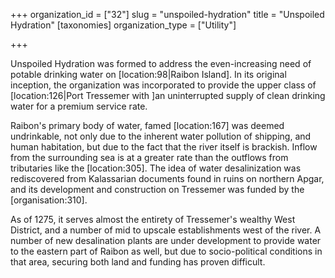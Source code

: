 +++
organization_id = ["32"]
slug = "unspoiled-hydration"
title = "Unspoiled Hydration"
[taxonomies]
organization_type = ["Utility"]

+++

Unspoiled Hydration was formed to address the even-increasing need of potable drinking water on \[location:98|Raibon Island\]. In its original inception, the organization was incorporated to provide the upper class of \[location:126|Port Tressemer with \]an uninterrupted supply of clean drinking water for a premium service rate.

Raibon's primary body of water, famed \[location:167\] was deemed undrinkable, not only due to the inherent water pollution of shipping, and human habitation, but due to the fact that the river itself is brackish. Inflow from the surrounding sea is at a greater rate than the outflows from tributaries like the \[location:305\]. The idea of water desalinization was rediscovered from Kalassarian documents found in ruins on northern Apgar, and its development and construction on Tressemer was funded by the \[organisation:310\].

As of 1275, it serves almost the entirety of Tressemer's wealthy West District, and a number of mid to upscale establishments west of the river. A number of new desalination plants are under development to provide water to the eastern part of Raibon as well, but due to socio-political conditions in that area, securing both land and funding has proven difficult.
